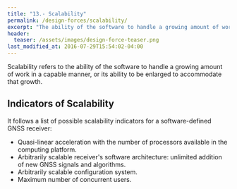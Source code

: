 ```yaml
---
title: "13.- Scalability"
permalink: /design-forces/scalability/
excerpt: "The ability of the software to handle a growing amount of work in a capable manner, or its ability to be enlarged to accommodate that growth."
header:
  teaser: /assets/images/design-force-teaser.png
last_modified_at: 2016-07-29T15:54:02-04:00
---
```


Scalability refers to the ability of the software to handle a growing amount of work in a capable manner, or its ability to be enlarged to accommodate that growth.

## Indicators of Scalability

It follows a list of possible scalability indicators for a software-defined GNSS receiver:

* Quasi-linear acceleration with the number of processors available in the computing platform.
* Arbitrarily scalable receiver's software architecture: unlimited addition of new GNSS signals and algorithms.
* Arbitrarily scalable configuration system.
* Maximum number of concurrent users.

